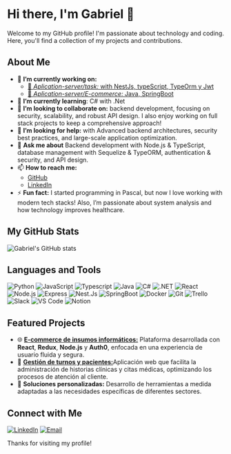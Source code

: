 # Hi there, I'm Gabriel 👋

Welcome to my GitHub profile! I'm passionate about technology and coding. Here, you'll find a collection of my projects and contributions.

## About Me

- 🔭 **I’m currently working on:**
  - [📝 *Aplication-server/task:* with NestJs, typeScript, TypeOrm y Jwt](https://github.com/gablon29/api_task_crud_nestjs)
  - [💸 *Aplication-server/E-commerce:* Java, SpringBoot](https://github.com/gablon29/ecommerce-springJava)
- 🌱 **I’m currently learning**: C# with .Net
- 👯 **I’m looking to collaborate on:** backend development, focusing on security, scalability, and robust API design. I also enjoy working on full stack projects to keep a comprehensive approach!
- 🤔 **I’m looking for help:** with Advanced backend architectures, security best practices, and large-scale application optimization.
- 💬 **Ask me about** Backend development with Node.js & TypeScript, database management with Sequelize & TypeORM, authentication & security, and API design.
- 📫 **How to reach me:**
  - [GitHub](https://github.com/gablon29)
  - [LinkedIn](https://www.linkedin.com/in/cesar-londero-344734233)
- ⚡ **Fun fact:**
I started programming in Pascal, but now I love working with modern tech stacks! Also, I’m passionate about system analysis and how technology improves healthcare.

## My GitHub Stats

![Gabriel's GitHub stats](https://github-readme-stats.vercel.app/api?username=gablon29&show_icons=true&theme=radical)

## Languages and Tools

![Python](https://img.shields.io/badge/-Python-000?&logo=Python)
![JavaScript](https://img.shields.io/badge/-JavaScript-000?&logo=JavaScript)
![Typescript](https://img.shields.io/badge/-TypeScript-000?logo=typescript)
![Java](https://img.shields.io/badge/-Java-000?logo=openjdk)
![C#](https://img.shields.io/badge/-C%23-239120?&logo=CSharp&logoColor=white)
![.NET](https://img.shields.io/badge/-.NET-000?&logo=dotnet&logoColor=white)
![React](https://img.shields.io/badge/-React-000?&logo=React)
![Node.js](https://img.shields.io/badge/-Node.js-000?&logo=Node.js)
![Express](https://img.shields.io/badge/-Express-000?&logo=express&logoColor=white)
![Nest.Js](https://img.shields.io/badge/-NestJS-000?logo=nestjs)
![SpringBoot](https://img.shields.io/badge/-Spring_Boot-000?logo=springboot)
![Docker](https://img.shields.io/badge/-Docker-000?&logo=Docker)
![Git](https://img.shields.io/badge/-Git-000?&logo=Git)
![Trello](https://img.shields.io/badge/-Trello-000?logo=trello)
![Slack](https://img.shields.io/badge/-Slack-000?logo=slack)
![VS Code](https://img.shields.io/badge/-VS%20Code-000?&logo=Visual%20Studio%20Code)
![Notion](https://img.shields.io/badge/-Notion-000?&logo=notion&logoColor=white)

## Featured Projects

- 🌐 [**E-commerce de insumos informáticos:**](https://perisferia-store.vercel.app/) Plataforma desarrollada con **React**, **Redux**, **Node.js** y **Auth0**, enfocada en una experiencia de usuario fluida y segura.  
- 📱 [**Gestión de turnos y pacientes:**](https://segimed.com/)Aplicación web que facilita la administración de historias clínicas y citas médicas, optimizando los procesos de atención al cliente.  
- 🔧 **Soluciones personalizadas:** Desarrollo de herramientas a medida adaptadas a las necesidades específicas de diferentes sectores. 

## Connect with Me

[![LinkedIn](https://img.shields.io/badge/-LinkedIn-000?&logo=LinkedIn)](https://www.linkedin.com/in/cesar-londero-344734233/)
[![Email](https://img.shields.io/badge/-Email-000?&logo=Gmail)](mailto:gabriellondero40@gmail.com)

Thanks for visiting my profile!

